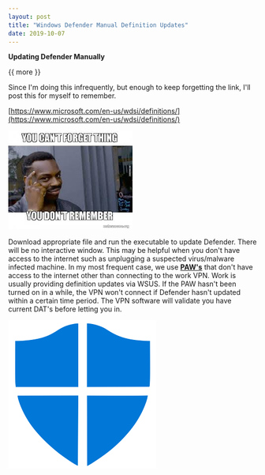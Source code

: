 ```yaml
---
layout: post
title: "Windows Defender Manual Definition Updates"
date: 2019-10-07
---
```


**Updating Defender Manually**

{{ more }}

Since I'm doing this infrequently, but enough to keep forgetting the link, I'll post this for myself to remember.

[https://www.microsoft.com/en-us/wdsi/definitions/](https://www.microsoft.com/en-us/wdsi/definitions/)

![Alt Defender](https://raw.githubusercontent.com/soccershoe/JustAnotherAdmin/master/images/dontremember.jpg)

Download appropriate file and run the executable to update Defender.  There will be no interactive window.  This may be helpful when you don't have access to the internet such as unplugging a suspected virus/malware infected machine.  In my most frequent case, we use [**PAW's**](https://docs.microsoft.com/en-us/windows-server/identity/securing-privileged-access/privileged-access-workstations/) that don't have access to the internet other than connecting to the work VPN.  Work is usually providing definition updates via WSUS.  If the PAW hasn't been turned on in a while, the VPN won't connect if Defender hasn't updated within a certain time period.  The VPN software will validate you have current DAT's before letting you in.

![Alt Defender](https://raw.githubusercontent.com/soccershoe/JustAnotherAdmin/master/images/Windows-Defender.png)
